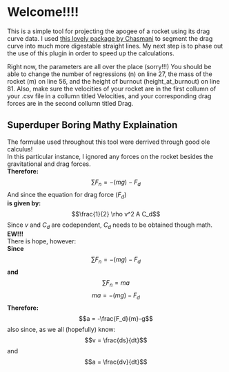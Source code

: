 # Welcome!!!!
This is a simple tool for projecting the apogee of a rocket using its drag curve data. I used [this lovely package by Chasmani](https://github.com/chasmani/piecewise-regression) to segment the drag curve into much more digestable straight lines. My next step is to phase out the use of this plugin in order to speed up the calculations. 

Right now, the parameters are all over the place (sorry!!!) You should be able to change the number of regressions (n) on line 27, the mass of the rocket (m) on line 56, and the height of burnout (height_at_burnout) on line 81. Also, make sure the velocities of your rocket are in the first collumn of your .csv file in a collumn titled Velocities, and your corresponding drag forces are in the second collumn titled Drag.

## Superduper Boring Mathy Explaination
The formulae used throughout this tool were derrived through good ole calculus!\
In this particular instance, I ignored any forces on the rocket besides the gravitational and drag forces.\
**Therefore:**
$$\sum_{} F_n = -(mg) - F_d$$
And since the equation for drag force ($F_d$)\
 **is given by:**
$$\frac{1}{2} \rho v^2 A C_d$$
Since $v$ and $C_d$ are codependent, $C_d$ needs to be obtained though math. \
**EW!!!**\
There is hope, however:\
**Since**
$$\sum_{} F_n = -(mg) - F_d$$
**and** $$\sum_{} F_n = ma$$
$$ma = -(mg) - F_d$$
**Therefore:**
$$a = -\frac{F_d}{m}-g$$
also since, as we all (hopefully) know:
$$v = \frac{ds}{dt}$$ and $$a = \frac{dv}{dt}$$
